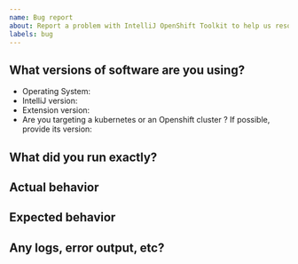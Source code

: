```yaml
---
name: Bug report
about: Report a problem with IntelliJ OpenShift Toolkit to help us resolve it and improve
labels: bug
---
```

<!--

Welcome! - We kindly ask you to:

  1. Fill out the issue template below 

Thanks for understanding, and for contributing to the project!

-->

## What versions of software are you using?
- Operating System:
- IntelliJ version:
- Extension version:
- Are you targeting a kubernetes or an Openshift cluster ? If possible, provide its version:

## What did you run exactly?


## Actual behavior


## Expected behavior


## Any logs, error output, etc?

